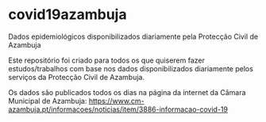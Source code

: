 # covid19azambuja
Dados epidemiológicos disponibilizados diariamente pela Protecção Civil de Azambuja

Este repositório foi criado para todos os que quiserem fazer estudos/trabalhos com base nos dados disponibilizados diariamente pelos serviços
da Protecção Civil de Azambuja.

Os dados são publicados todos os dias na página da internet da Câmara Municipal de Azambuja: https://www.cm-azambuja.pt/informacoes/noticias/item/3886-informacao-covid-19
